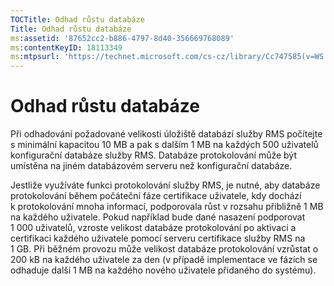 ```yaml
---
TOCTitle: Odhad růstu databáze
Title: Odhad růstu databáze
ms:assetid: '87652cc2-b886-4797-8d40-356669768089'
ms:contentKeyID: 18113349
ms:mtpsurl: 'https://technet.microsoft.com/cs-cz/library/Cc747585(v=WS.10)'
---
```


Odhad růstu databáze
====================

Při odhadování požadované velikosti úložiště databází služby RMS počítejte s minimální kapacitou 10 MB a pak s dalším 1 MB na každých 500 uživatelů konfigurační databáze služby RMS. Databáze protokolování může být umístěna na jiném databázovém serveru než konfigurační databáze.

Jestliže využíváte funkci protokolování služby RMS, je nutné, aby databáze protokolování během počáteční fáze certifikace uživatele, kdy dochází k protokolování mnoha informací, podporovala růst v rozsahu přibližně 1 MB na každého uživatele. Pokud například bude dané nasazení podporovat 1 000 uživatelů, vzroste velikost databáze protokolování po aktivaci a certifikaci každého uživatele pomocí serveru certifikace služby RMS na 1 GB. Při běžném provozu může velikost databáze protokolování vzrůstat o 200 kB na každého uživatele za den (v případě implementace ve fázích se odhaduje další 1 MB na každého nového uživatele přidaného do systému).
